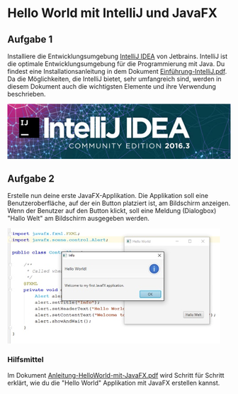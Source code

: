 # Hello World mit IntelliJ und JavaFX

## Aufgabe 1
Installiere die Entwicklungsumgebung [IntelliJ IDEA](https://www.jetbrains.com/idea/) von Jetbrains. IntelliJ ist die optimale Entwicklungsumgebung für die Programmierung mit Java.
Du findest eine Installationsanleitung in dem Dokument [Einführung-IntelliJ.pdf](01_Einführung-IntelliJ.pdf). Da die Möglichkeiten, die IntelliJ bietet, sehr  umfangreich sind, werden in diesem Dokument auch die wichtigsten Elemente und ihre Verwendung beschrieben.

![](res/logointellij.jpg)

## Aufgabe 2
Erstelle nun deine erste JavaFX-Applikation.
Die Applikation soll eine Benutzeroberfläche, auf der ein Button platziert ist, am Bildschirm anzeigen. Wenn der Benutzer auf den Button klickt, soll eine Meldung (Dialogbox) "Hallo Welt" am Bildschirm ausgegeben werden.

![](res/gui.jpg)

### Hilfsmittel
Im Dokument [Anleitung-HelloWorld-mit-JavaFX.pdf](02_Anleitung-HelloWorld-mit-JavaFX.pdf) wird Schritt für Schritt erklärt, wie du die "Hello World" Applikation mit JavaFX erstellen kannst.